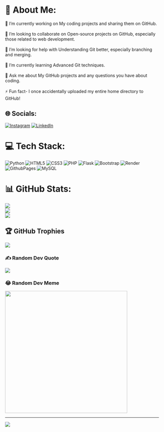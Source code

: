 # 💫 About Me:
🔭 I’m currently working on My coding projects and sharing them on GitHub.<br><br>👯 I’m looking to collaborate on Open-source projects on GitHub, especially those related to web development.<br><br>🤝 I’m looking for help with Understanding Git better, especially branching and merging.<br><br>🌱 I’m currently learning Advanced Git techniques.<br><br>💬 Ask me about My GitHub projects and any questions you have about coding.<br><br>⚡ Fun fact- I once accidentally uploaded my entire home directory to GitHub!


## 🌐 Socials:
[![Instagram](https://img.shields.io/badge/Instagram-%23E4405F.svg?logo=Instagram&logoColor=white)](https://instagram.com/mastan._.v) [![LinkedIn](https://img.shields.io/badge/LinkedIn-%230077B5.svg?logo=linkedin&logoColor=white)](https://linkedin.com/in/mastan-va) 

# 💻 Tech Stack:
![Python](https://img.shields.io/badge/python-3670A0?style=for-the-badge&logo=python&logoColor=ffdd54) ![HTML5](https://img.shields.io/badge/html5-%23E34F26.svg?style=for-the-badge&logo=html5&logoColor=white) ![CSS3](https://img.shields.io/badge/css3-%231572B6.svg?style=for-the-badge&logo=css3&logoColor=white) ![PHP](https://img.shields.io/badge/php-%23777BB4.svg?style=for-the-badge&logo=php&logoColor=white) ![Flask](https://img.shields.io/badge/flask-%23000.svg?style=for-the-badge&logo=flask&logoColor=white) ![Bootstrap](https://img.shields.io/badge/bootstrap-%238511FA.svg?style=for-the-badge&logo=bootstrap&logoColor=white) ![Render](https://img.shields.io/badge/Render-%46E3B7.svg?style=for-the-badge&logo=render&logoColor=white) ![GithubPages](https://img.shields.io/badge/github%20pages-121013?style=for-the-badge&logo=github&logoColor=white) ![MySQL](https://img.shields.io/badge/mysql-4479A1.svg?style=for-the-badge&logo=mysql&logoColor=white)
# 📊 GitHub Stats:
![](https://github-readme-stats.vercel.app/api?username=mastanvali1&theme=dark&hide_border=false&include_all_commits=true&count_private=true)<br/>
![](https://github-readme-streak-stats.herokuapp.com/?user=mastanvali1&theme=dark&hide_border=false)<br/>
![](https://github-readme-stats.vercel.app/api/top-langs/?username=mastanvali1&theme=dark&hide_border=false&include_all_commits=true&count_private=true&layout=compact)

## 🏆 GitHub Trophies
![](https://github-profile-trophy.vercel.app/?username=mastanvali1&theme=radical&no-frame=false&no-bg=true&margin-w=4)

### ✍️ Random Dev Quote
![](https://quotes-github-readme.vercel.app/api?type=horizontal&theme=radical)

### 😂 Random Dev Meme
<img src='https://memer-new.vercel.app/' style="height: 400px;"/>

---
[![](https://visitcount.itsvg.in/api?id=mastanvali1&icon=0&color=0)](https://visitcount.itsvg.in)

<!-- Proudly created with GPRM ( https://gprm.itsvg.in ) -->
